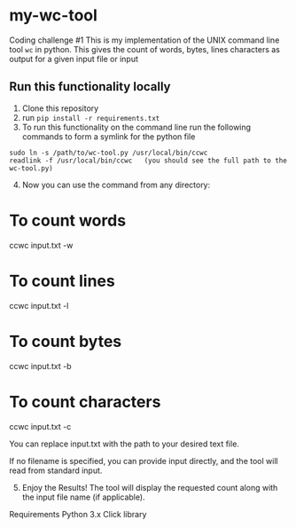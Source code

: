 # my-wc-tool
Coding challenge #1
This is my implementation of the UNIX command line tool `wc` in python. This gives the count of words, bytes, lines characters as output for a given input file or input

## Run this functionality locally
1. Clone this repository
2. run `pip install -r requirements.txt`
3. To run this functionality on the command line run the following commands to form a symlink for the python file
```
sudo ln -s /path/to/wc-tool.py /usr/local/bin/ccwc
readlink -f /usr/local/bin/ccwc   (you should see the full path to the wc-tool.py)
``` 

4. Now you can use the command from any directory:
# To count words
ccwc input.txt -w

# To count lines
ccwc input.txt -l

# To count bytes
ccwc input.txt -b

# To count characters
ccwc input.txt -c

You can replace input.txt with the path to your desired text file.

If no filename is specified, you can provide input directly, and the tool will read from standard input.

5. Enjoy the Results!
The tool will display the requested count along with the input file name (if applicable).

Requirements
Python 3.x
Click library